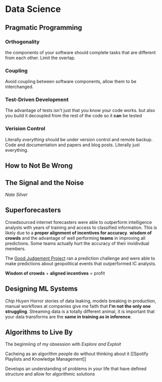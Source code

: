 # Data Science
## Pragmatic Programming
### Orthogonality
the components of your software should complete tasks that are different from each other. Limit the overlap.
### Coupling
Avoid coupling between software components, allow them to be interchanged.
### Test-Driven Development
The advantage of tests isn't just that you know your code works. but also you build it decoupled from the rest of the code so it **can** be tested 
### Verision Control
Literally *everything* should be under version control and remote backup. Code and documentation and papers and blog posts. Literally just everything.

## How to Not Be Wrong

## The Signal and the Noise
*Nate Silver*

## Superforecasters
Crowdsourced internet forecasters were able to outperform intelligence analysts with years of training and access to classified information. This is likely due to a **proper alignment of incentives for accuracy**. 
**wisdom of crowds** and the advantage of well performing **teams** in improving all predictions. Some teams actually hurt the accuracy of their invidivdual members.

The [Good Judgement Project](https://goodjudgment.com/) ran a prediction challenge and were able to make predictions about geopolitical events that outperformed IC analysts.

**Wisdom of crowds** + **aligned incentives** = profit

## Designing ML Systems
*Chip Huyen*
Horror stories of data leaking, models breaking in production, manual workflows at companies give me faith that **I'm not the only one struggling**.
Streaming data is a totally different animal, it is important that your data transforms are the **same in training as in inference**.

## Algorithms to Live By
The beginniing of my obsession with *Explore and Exploit*

Cacheing as an algorithm people do without thinking about it
[[Spotify Playlists and Knowledge Management]]

Develops an understanding of problems in your life that have defined structure and allow for algorithmic solutions